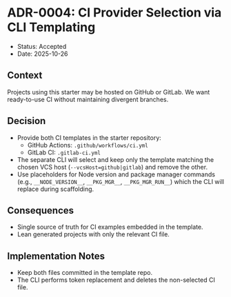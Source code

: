 # ADR-0004: CI Provider Selection via CLI Templating

- Status: Accepted
- Date: 2025-10-26

## Context

Projects using this starter may be hosted on GitHub or GitLab. We want ready-to-use CI without maintaining divergent branches.

## Decision

- Provide both CI templates in the starter repository:
  - GitHub Actions: `.github/workflows/ci.yml`
  - GitLab CI: `.gitlab-ci.yml`
- The separate CLI will select and keep only the template matching the chosen VCS host (`--vcsHost=github|gitlab`) and remove the other.
- Use placeholders for Node version and package manager commands (e.g., `__NODE_VERSION__`, `__PKG_MGR__`, `__PKG_MGR_RUN__`) which the CLI will replace during scaffolding.

## Consequences

- Single source of truth for CI examples embedded in the template.
- Lean generated projects with only the relevant CI file.

## Implementation Notes

- Keep both files committed in the template repo.
- The CLI performs token replacement and deletes the non-selected CI file.
